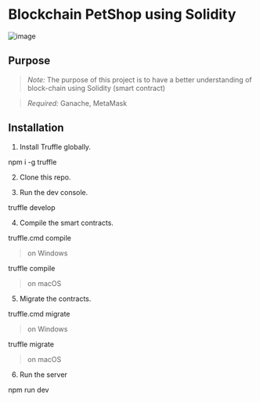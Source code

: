 # Blockchain PetShop using Solidity


![image](https://user-images.githubusercontent.com/87864058/155996028-46228b3e-148e-4645-bbba-9ee1575d504d.png)


## Purpose

> *Note:* The purpose of this project is to have a better understanding of block-chain using Solidity (smart contract)


> *Required:* Ganache, MetaMask


## Installation

1. Install Truffle globally.

  npm i -g truffle
  
2. Clone this repo.

3. Run the dev console.

  truffle develop


4. Compile the smart contracts.

  truffle.cmd compile
  
  > on Windows

  truffle compile
  
  > on macOS

5. Migrate the contracts.

  truffle.cmd migrate
  
  > on Windows

  truffle migrate
  
  > on macOS

6. Run the server

  npm run dev
